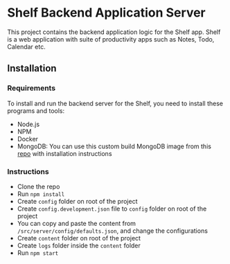 # Shelf Backend Application Server
This project contains the backend application logic for the Shelf app. Shelf is a web application with suite of productivity apps such as Notes, Todo, Calendar etc.

## Installation
### Requirements
To install and run the backend server for the Shelf, you need to install these programs and tools:

- Node.js
- NPM
- Docker
- MongoDB: You can use this custom build MongoDB image from this [repo](https://github.com/vksonagara/pa.mongo.git) with installation instructions

### Instructions
- Clone the repo
- Run `npm install`
- Create `config` folder on root of the project
- Create `config.development.json` file to `config` folder on root of the project
- You can copy and paste the content from `/src/server/config/defaults.json`, and change the configurations
- Create `content` folder on root of the project
- Create `logs` folder inside the `content` folder
- Run `npm start`
